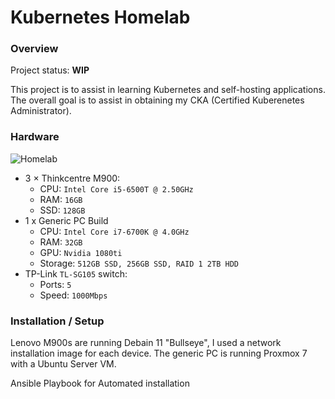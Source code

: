 # Kubernetes Homelab

### Overview

Project status: **WIP**

This project is to assist in learning Kubernetes and self-hosting applications. The overall goal is to assist in obtaining my CKA (Certified Kuberenetes Administrator).


### Hardware

![Homelab](https://i.imgur.com/GehCdqv.jpg)

- 3 × Thinkcentre M900:
    - CPU: `Intel Core i5-6500T @ 2.50GHz`
    - RAM: `16GB`
    - SSD: `128GB`
- 1 x Generic PC Build
    - CPU: `Intel Core i7-6700K @ 4.0GHz`
    - RAM: `32GB`
    - GPU: `Nvidia 1080ti`
    - Storage: `512GB SSD, 256GB SSD, RAID 1 2TB HDD`
- TP-Link `TL-SG105` switch:
    - Ports: `5`
    - Speed: `1000Mbps`

### Installation / Setup

Lenovo M900s are running Debain 11 "Bullseye", I used a network installation image for each device. The generic PC is running Proxmox 7 with a Ubuntu Server VM. 

Ansible Playbook for Automated installation
